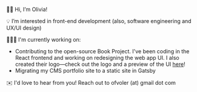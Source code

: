 👋🏻 Hi, I’m Olivia!

💡 I’m interested in front-end development (also, software engineering and UX/UI design)

👩🏻‍💻 I'm currently working on:

- Contributing to the open-source Book Project. I've been coding in the React frontend and working on redesigning the web app UI. I also created their logo—check out the logo and a preview of the UI <a href="https://github.com/Project-Books/book-project/tree/0.2.0#readme">here</a>!
- Migrating my CMS portfolio site to a static site in Gatsby

✉️ I'd love to hear from you! Reach out to ofvoler (at) gmail dot com
